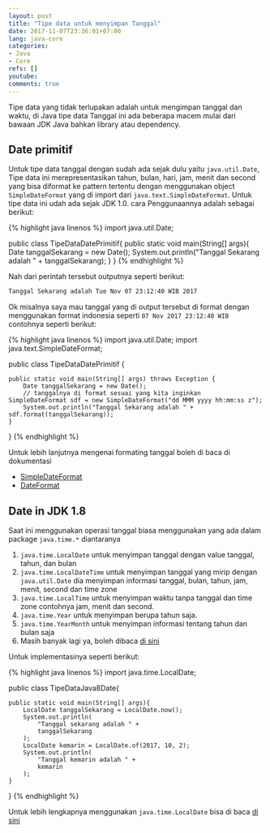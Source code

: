 ```yaml
---
layout: post
title: "Tipe data untuk menyimpan Tanggal"
date: 2017-11-07T23:36:01+07:00
lang: java-core
categories:
- Java
- Core
refs: []
youtube: 
comments: true
---
```


Tipe data yang tidak terlupakan adalah untuk mengimpan tanggal dan waktu, di Java tipe data Tanggal ini ada beberapa macem mulai dari bawaan JDK Java bahkan library atau dependency.

## Date primitif

Untuk tipe data tanggal dengan sudah ada sejak dulu yaitu `java.util.Date`, Tipe data ini merepresentasikan tahun, bulan, hari, jam, menit dan second yang bisa diformat ke pattern tertentu dengan menggunakan object `SimpleDateFormat` yang di import dari `java.text.SimpleDateFormat`. Untuk tipe data ini udah ada sejak JDK 1.0. cara Penggunaannya adalah sebagai berikut:

{% highlight java linenos %}
import java.util.Date;

public class TipeDataDatePrimitif{
    public static void main(String[] args){
        Date tanggalSekarang = new Date();
        System.out.println("Tanggal Sekarang adalah " + tanggalSekarang);
    }
}
{% endhighlight %}

Nah dari perintah tersebut outputnya seperti berikut:

```sh
Tanggal Sekarang adalah Tue Nov 07 23:12:40 WIB 2017
```

Ok misalnya saya mau tanggal yang di output tersebut di format dengan menggunakan format indonesia seperti `07 Nov 2017 23:12:40 WIB` contohnya seperti berikut:

{% highlight java linenos %}
import java.util.Date;
import java.text.SimpleDateFormat;

public class TipeDataDatePrimitif {

    public static void main(String[] args) throws Exception {
        Date tanggalSekarang = new Date();
        // tanggalnya di format sesuai yang kita inginkan
	SimpleDateFormat sdf = new SimpleDateFormat("dd MMM yyyy hh:mm:ss z");
        System.out.println("Tanggal Sekarang adalah " + sdf.format(tanggalSekarang));
    }
}
{% endhighlight %}

Untuk lebih lanjutnya mengenai formating tanggal boleh di baca di dokumentasi 

- [SimpleDateFormat](https://docs.oracle.com/javase/7/docs/api/java/text/SimpleDateFormat.html)
- [DateFormat](https://docs.oracle.com/javase/7/docs/api/java/text/DateFormat.html)

## Date in JDK 1.8

Saat ini menggunakan operasi tanggal biasa menggunakan yang ada dalam package `java.time.*` diantaranya 

1. `java.time.LocalDate` untuk menyimpan tanggal dengan value tanggal, tahun, dan bulan
2. `java.time.LocalDateTime` untuk menyimpan tanggal yang mirip dengan `java.util.Date` dia menyimpan informasi tanggal, bulan, tahun, jam, menit, second dan time zone
3. `java.time.LocalTime` untuk menyimpan waktu tanpa tanggal dan time zone contohnya jam, menit dan second.
4. `java.time.Year` untuk menyimpan berupa tahun saja.
5. `java.time.YearMonth` untuk menyimpan informasi tentang tahun dan bulan saja
6. Masih banyak lagi ya, boleh dibaca [di sini](https://docs.oracle.com/javase/8/docs/api/java/time/package-summary.html)

Untuk implementasinya seperti berikut:

{% highlight java linenos %}
import java.time.LocalDate;

public class TipeDataJava8Date{

    public static void main(String[] args){
        LocalDate tanggalSekarang = LocalDate.now();
        System.out.println(
            "Tanggal sekarang adalah " + 
            tanggalSekarang
        );
        LocalDate kemarin = LocalDate.of(2017, 10, 2);
        System.out.println(
            "Tanggal kemarin adalah " + 
            kemarin
        );
    }
}
{% endhighlight %}

Untuk lebih lengkapnya menggunakan `java.time.LocalDate` bisa di baca [di sini](https://docs.oracle.com/javase/8/docs/api/java/time/LocalDate.html)
